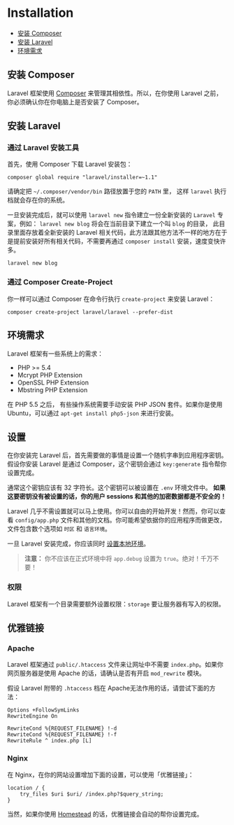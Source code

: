 # Installation

- [安装 Composer](#install-composer)
- [安装 Laravel](#install-laravel)
- [环境需求](#server-requirements)

<a name="install-composer"></a>
## 安装 Composer

Laravel 框架使用 [Composer](http://getcomposer.org) 来管理其相依性。所以，在你使用 Laravel 之前，你必须确认你在你电脑上是否安装了 Composer。

<a name="install-laravel"></a>
## 安装 Laravel

### 通过 Laravel 安装工具

首先，使用 Composer 下载 Laravel 安装包：

	composer global require "laravel/installer=~1.1"

请确定把 `~/.composer/vendor/bin` 路径放置于您的 `PATH` 里， 这样 `laravel` 执行档就会存在你的系统。

一旦安装完成后，就可以使用 `laravel new` 指令建立一份全新安装的 `Laravel` 专案，例如： `laravel new blog` 将会在当前目录下建立一个叫 `blog` 的目录， 此目录里面存放着全新安装的 Laravel 相关代码，此方法跟其他方法不一样的地方在于是提前安装好所有相关代码，不需要再通过 `composer install` 安装，速度变快许多。

	laravel new blog

### 通过 Composer Create-Project

你一样可以通过 Composer 在命令行执行 `create-project` 来安装 Laravel：

	composer create-project laravel/laravel --prefer-dist

<a name="server-requirements"></a>
## 环境需求

Laravel 框架有一些系统上的需求：

- PHP >= 5.4
- Mcrypt PHP Extension
- OpenSSL PHP Extension
- Mbstring PHP Extension

在 PHP 5.5 之后， 有些操作系统需要手动安装 PHP JSON 套件。如果你是使用 Ubuntu，可以通过 `apt-get install php5-json` 来进行安装。

<a name="configuration"></a>
## 设置

在你安装完 Laravel 后，首先需要做的事情是设置一个随机字串到应用程序密钥。假设你安装 Laravel 是通过 Composer，这个密钥会通过 `key:generate` 指令帮你设置完成。

通常这个密钥应该有 32 字符长。这个密钥可以被设置在 `.env` 环境文件中。 **如果这要密钥没有被设置的话，你的用户 sessions 和其他的加密数据都是不安全的！**

Laravel 几乎不需设置就可以马上使用。你可以自由的开始开发！然而，你可以查看 `config/app.php` 文件和其他的文档。你可能希望依据你的应用程序而做更改，文件包含数个选项如 `时区` 和 `语言环境`。

一旦 Laravel 安装完成，你应该同时 [设置本地环境](/docs/5.0/configuration#environment-configuration)。

> **注意：** 你不应该在正式环境中将 `app.debug` 设置为 `true`。绝对！千万不要！

<a name="permissions"></a>
### 权限

Laravel 框架有一个目录需要额外设置权限：`storage` 要让服务器有写入的权限。

<a name="pretty-urls"></a>
## 优雅链接

### Apache

Laravel 框架通过 `public/.htaccess` 文件来让网址中不需要 `index.php`。如果你网页服务器是使用 Apache 的话，请确认是否有开启 `mod_rewrite` 模块。

假设 Laravel 附带的 `.htaccess` 档在 Apache无法作用的话，请尝试下面的方法：

	Options +FollowSymLinks
	RewriteEngine On

	RewriteCond %{REQUEST_FILENAME} !-d
	RewriteCond %{REQUEST_FILENAME} !-f
	RewriteRule ^ index.php [L]

### Nginx

在 Nginx，在你的网站设置增加下面的设置，可以使用「优雅链接」：

    location / {
        try_files $uri $uri/ /index.php?$query_string;
    }

当然，如果你使用 [Homestead](/docs/5.0/homestead) 的话，优雅链接会自动的帮你设置完成。
